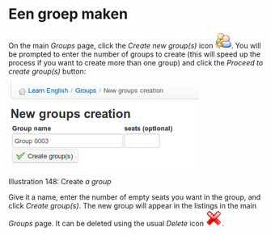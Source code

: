 # Een groep maken

On the main _Groups_ page, click the _Create new group\(s\)_ icon ![](../../.gitbook/assets/graphics277%20%283%29.png). You will be prompted to enter the number of groups to create \(this will speed up the process if you want to create more than one group\) and click the _Proceed to create group\(s\)_ button:

![](../../.gitbook/assets/images213%20%283%29.png)

Illustration 148: Create _a group_

Give it a name, enter the number of empty seats you want in the group, and click _Create group\(s\)_. The new group will appear in the listings in the main _Groups_ page. It can be deleted using the usual _Delete_ icon ![](../../.gitbook/assets/graphics278%20%283%29.png).

